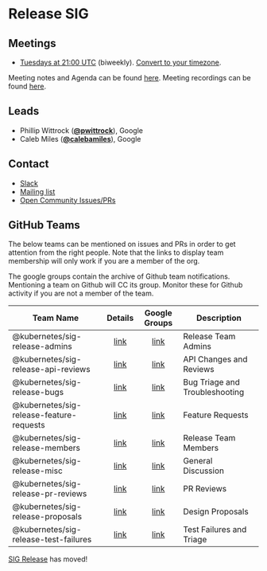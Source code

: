 <!---
This is an autogenerated file!

Please do not edit this file directly, but instead make changes to the
sigs.yaml file in the project root.

To understand how this file is generated, see https://git.k8s.io/community/generator/README.md
-->
# Release SIG


## Meetings
* [Tuesdays at 21:00 UTC](https://zoom.us/j/664772523) (biweekly). [Convert to your timezone](http://www.thetimezoneconverter.com/?t=21:00&tz=UTC).

Meeting notes and Agenda can be found [here](https://docs.google.com/document/d/1vhsixdT58iJFfoGZbpmvI_xnK59XyAjtadu3h6hHPpY/edit?usp=sharing).
Meeting recordings can be found [here](https://www.youtube.com/watch?v=I0KbWz8MTMk&list=PL69nYSiGNLP3QKkOsDsO6A0Y1rhgP84iZ).

## Leads
* Phillip Wittrock (**[@pwittrock](https://github.com/pwittrock)**), Google
* Caleb Miles (**[@calebamiles](https://github.com/calebamiles)**), Google

## Contact
* [Slack](https://kubernetes.slack.com/messages/sig-release)
* [Mailing list](https://groups.google.com/forum/#!forum/kubernetes-sig-release)
* [Open Community Issues/PRs](https://github.com/kubernetes/community/labels/sig%2Frelease)

## GitHub Teams

The below teams can be mentioned on issues and PRs in order to get attention from the right people.
Note that the links to display team membership will only work if you are a member of the org.

The google groups contain the archive of Github team notifications.
Mentioning a team on Github will CC its group.
Monitor these for Github activity if you are not a member of the team.

| Team Name | Details | Google Groups | Description |
| --------- |:-------:|:-------------:|  ----------- |
| @kubernetes/sig-release-admins | [link](https://github.com/orgs/kubernetes/teams/sig-release-admins) | [link](https://groups.google.com/forum/#!forum/kubernetes-sig-release-admins) | Release Team Admins |
| @kubernetes/sig-release-api-reviews | [link](https://github.com/orgs/kubernetes/teams/sig-release-api-reviews) | [link](https://groups.google.com/forum/#!forum/kubernetes-sig-release-api-reviews) | API Changes and Reviews |
| @kubernetes/sig-release-bugs | [link](https://github.com/orgs/kubernetes/teams/sig-release-bugs) | [link](https://groups.google.com/forum/#!forum/kubernetes-sig-release-bugs) | Bug Triage and Troubleshooting |
| @kubernetes/sig-release-feature-requests | [link](https://github.com/orgs/kubernetes/teams/sig-release-feature-requests) | [link](https://groups.google.com/forum/#!forum/kubernetes-sig-release-feature-requests) | Feature Requests |
| @kubernetes/sig-release-members | [link](https://github.com/orgs/kubernetes/teams/sig-release-members) | [link](https://groups.google.com/forum/#!forum/kubernetes-sig-release-members) | Release Team Members |
| @kubernetes/sig-release-misc | [link](https://github.com/orgs/kubernetes/teams/sig-release-misc) | [link](https://groups.google.com/forum/#!forum/kubernetes-sig-release-misc) | General Discussion |
| @kubernetes/sig-release-pr-reviews | [link](https://github.com/orgs/kubernetes/teams/sig-release-pr-reviews) | [link](https://groups.google.com/forum/#!forum/kubernetes-sig-release-pr-reviews) | PR Reviews |
| @kubernetes/sig-release-proposals | [link](https://github.com/orgs/kubernetes/teams/sig-release-proposals) | [link](https://groups.google.com/forum/#!forum/kubernetes-sig-release-proposals) | Design Proposals |
| @kubernetes/sig-release-test-failures | [link](https://github.com/orgs/kubernetes/teams/sig-release-test-failures) | [link](https://groups.google.com/forum/#!forum/kubernetes-sig-release-test-failures) | Test Failures and Triage |

<!-- BEGIN CUSTOM CONTENT -->
[SIG Release][] has moved!

[SIG Release]: https://github.com/kubernetes/sig-release
<!-- END CUSTOM CONTENT -->
